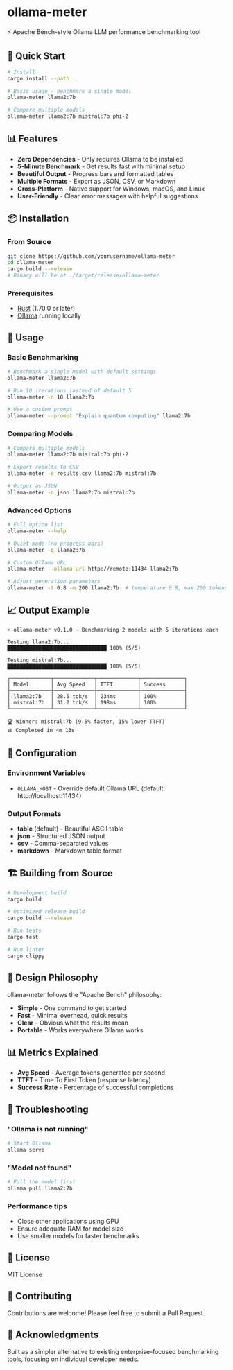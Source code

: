 # ollama-meter

⚡ Apache Bench-style Ollama LLM performance benchmarking tool

## 🚀 Quick Start

```bash
# Install
cargo install --path .

# Basic usage - benchmark a single model
ollama-meter llama2:7b

# Compare multiple models
ollama-meter llama2:7b mistral:7b phi-2
```

## 📊 Features

- **Zero Dependencies** - Only requires Ollama to be installed
- **5-Minute Benchmark** - Get results fast with minimal setup  
- **Beautiful Output** - Progress bars and formatted tables
- **Multiple Formats** - Export as JSON, CSV, or Markdown
- **Cross-Platform** - Native support for Windows, macOS, and Linux
- **User-Friendly** - Clear error messages with helpful suggestions

## 📦 Installation

### From Source

```bash
git clone https://github.com/yourusername/ollama-meter
cd ollama-meter
cargo build --release
# Binary will be at ./target/release/ollama-meter
```

### Prerequisites

- [Rust](https://rustup.rs/) (1.70.0 or later)
- [Ollama](https://ollama.ai/) running locally

## 🎯 Usage

### Basic Benchmarking

```bash
# Benchmark a single model with default settings
ollama-meter llama2:7b

# Run 10 iterations instead of default 5
ollama-meter -n 10 llama2:7b

# Use a custom prompt
ollama-meter --prompt "Explain quantum computing" llama2:7b
```

### Comparing Models

```bash
# Compare multiple models
ollama-meter llama2:7b mistral:7b phi-2

# Export results to CSV
ollama-meter -e results.csv llama2:7b mistral:7b

# Output as JSON
ollama-meter -o json llama2:7b mistral:7b
```

### Advanced Options

```bash
# Full option list
ollama-meter --help

# Quiet mode (no progress bars)
ollama-meter -q llama2:7b

# Custom Ollama URL
ollama-meter --ollama-url http://remote:11434 llama2:7b

# Adjust generation parameters
ollama-meter -t 0.8 -m 200 llama2:7b  # temperature 0.8, max 200 tokens
```

## 📈 Output Example

```
⚡ ollama-meter v0.1.0 - Benchmarking 2 models with 5 iterations each

Testing llama2:7b...
████████████████████████████████ 100% (5/5)

Testing mistral:7b...
████████████████████████████████ 100% (5/5)

┌─────────────┬─────────────┬─────────────┬──────────────┐
│ Model       │ Avg Speed   │ TTFT        │ Success      │
├─────────────┼─────────────┼─────────────┼──────────────┤
│ llama2:7b   │ 28.5 tok/s  │ 234ms       │ 100%         │
│ mistral:7b  │ 31.2 tok/s  │ 198ms       │ 100%         │
└─────────────┴─────────────┴─────────────┴──────────────┘

🏆 Winner: mistral:7b (9.5% faster, 15% lower TTFT)
📊 Completed in 4m 13s
```

## 🔧 Configuration

### Environment Variables

- `OLLAMA_HOST` - Override default Ollama URL (default: http://localhost:11434)

### Output Formats

- **table** (default) - Beautiful ASCII table
- **json** - Structured JSON output
- **csv** - Comma-separated values
- **markdown** - Markdown table format

## 🏗️ Building from Source

```bash
# Development build
cargo build

# Optimized release build
cargo build --release

# Run tests
cargo test

# Run linter
cargo clippy
```

## 🎯 Design Philosophy

ollama-meter follows the "Apache Bench" philosophy:

- **Simple** - One command to get started
- **Fast** - Minimal overhead, quick results
- **Clear** - Obvious what the results mean
- **Portable** - Works everywhere Ollama works

## 📊 Metrics Explained

- **Avg Speed** - Average tokens generated per second
- **TTFT** - Time To First Token (response latency)
- **Success Rate** - Percentage of successful completions

## 🐛 Troubleshooting

### "Ollama is not running"
```bash
# Start Ollama
ollama serve
```

### "Model not found"
```bash
# Pull the model first
ollama pull llama2:7b
```

### Performance tips
- Close other applications using GPU
- Ensure adequate RAM for model size
- Use smaller models for faster benchmarks

## 📝 License

MIT License

## 🤝 Contributing

Contributions are welcome! Please feel free to submit a Pull Request.

## 🙏 Acknowledgments

Built as a simpler alternative to existing enterprise-focused benchmarking tools, focusing on individual developer needs.